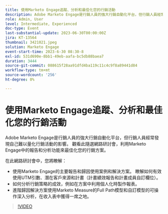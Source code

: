 ```yaml
---
title: 使用Marketo Engage追蹤、分析和最佳化您的行銷活動
description: Adobe Marketo Engage是行銷人員的強大行銷自動化平台，但行銷人員經常發現自己難以量化行銷活動的影響。 觀看此隨選網路研討會，利用Marketo Engage中的報告和分析功能來最佳化您的行銷方案。 在這場網路研討會中，您將瞭解 —    使用Marketo Engage的主要報告和歸因使用案例和解決方案。 瞭解如何有效使用UTM引數、潛在客戶來源和計畫（計畫績效報告和計畫成員自訂欄位）。  如何分析行銷策略的成效，例如在方案中利用個人化時製作報表。   進階歸因解決方案使用Marketo Measure的Full Path模型和自訂模型的可操作深入分析，在收入表中獲得一席之地。
role: Admin, User
level: Intermediate, Experienced
doc-type: Event
last-substantial-update: 2023-06-30T00:00:00Z
jira: KT-13564
thumbnail: 3421021.jpeg
solution: Marketo Engage
event-start-time: 2023-6-30 08:30-8
exl-id: 531d690e-8bb1-49eb-aafa-bc5db88baea7
duration: 3444
source-git-commit: 088615f28aa91dfd4ba119c11c4c9f8a89441d84
workflow-type: tm+mt
source-wordcount: '256'
ht-degree: 0%

---
```


# 使用Marketo Engage追蹤、分析和最佳化您的行銷活動

Adobe Marketo Engage是行銷人員的強大行銷自動化平台，但行銷人員經常發現自己難以量化行銷活動的影響。 觀看此隨選網路研討會，利用Marketo Engage中的報告和分析功能來最佳化您的行銷方案。

在此網路研討會中，您將瞭解：

* 使用Marketo Engage的主要報告和歸因使用案例和解決方案。 瞭解如何有效使用UTM引數、潛在客戶來源和計畫（計畫績效報告和計畫成員自訂欄位）。
* 如何分析行銷策略的成效，例如在方案中利用個人化時製作報表。
* 進階歸因解決方案使用Marketo Measure的Full Path模型和自訂模型的可操作深入分析，在收入表中獲得一席之地。

>[!VIDEO](https://video.tv.adobe.com/v/3421021/?learn=on)
